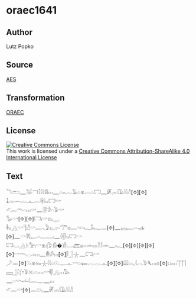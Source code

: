 # oraec1641

## Author

Lutz Popko

## Source

[AES](https://github.com/simondschweitzer/aes)

## Transformation

[ORAEC](https://oraec.github.io/)

## License

<a rel="license" href="http://creativecommons.org/licenses/by-sa/4.0/"><img alt="Creative Commons License" style="border-width:0" src="https://i.creativecommons.org/l/by-sa/4.0/88x31.png" /></a><br />This work is licensed under a <a rel="license" href="http://creativecommons.org/licenses/by-sa/4.0/">Creative Commons Attribution-ShareAlike 4.0 International License</a>

## Text

𓆓𓂧𓈖𓅮𓄓𓎿𓇋𓇋𓀁𓏥𓈖𓏏𓏭𓐛𓄿𓏏𓁷𓂋𓏏𓉐𓈖𓏞𓊪𓏭𓇋𓄿𓇋𓇋𓀭[⯑][⯑]<br>
𓍞𓁺𓍿𓐛𓊵𓐛𓇋𓇩𓇋𓏭𓉐𓎡<br>
𓄔𓐛𓄭𓏏𓏥𓎡𓈖𓇋𓋴𓀞𓏏𓅱𓎡<br>
𓅭𓎡[⯑][⯑]𓉐𓏤𓎡𓁶𓏤𓇾<br>
𓌞𓏭𓂻𓎡𓊹𓀭𓎡𓐛𓈅𓅱𓏤𓊪𓈎𓏏𓆀𓊖𓐛𓎱𓆑𓄤𓆑𓂋[⯑]𓈖𓈙𓐛𓏏𓊛<br>
[⯑]𓈖𓎡𓇎𓉻𓏏𓐛𓂋𓏤𓈖𓇋𓇩𓋴𓏭𓉐𓎡<br>
𓉐𓂋𓂻𓊸𓅡𓏤𓎡𓁷𓏤𓊤𓅱𓀁�𓀀𓂋𓊏𓐍𓏏𓏛𓏥𓎝𓎛𓏛𓈖𓆑[⯑][⯑][⯑][⯑]<br>
[⯑]𓎡𓄭𓂋𓏏𓏥𓈖𓄟𓀔𓏥[⯑]𓋴𓃀𓇼𓈖𓉐𓏤𓎡<br>
𓌳𓁹[⯑]𓇳𓏤𓁷𓁶𓏤𓏤𓇼𓇋𓇋𓏏𓇳𓊃𓊵𓎡𓏏𓍃𓐛𓐛𓊵[⯑][⯑]𓇏𓏏𓈅𓇋𓂋𓅱𓆰𓏥𓊖[⯑]𓂓𓏤𓏥𓊹𓊹𓊹<br>
𓈙𓃀𓋔𓏌𓅱𓏴𓏛𓏥𓎡𓌞𓋴𓂻𓏥𓅃<br>
𓈖𓏏𓎡𓌡𓇋𓐛𓊃𓈖𓏥<br>
𓄔𓐛𓎡[⯑]𓐛𓇳𓊪𓈖𓏞𓊪𓏭𓇋𓄿𓇋𓇋𓀭<br>
